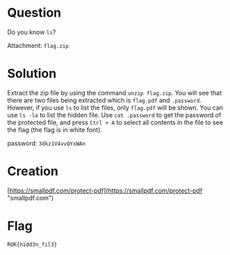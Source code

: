# Question
Do you know `ls`?

Attachment: `flag.zip`

# Solution
Extract the zip file by using the command `unzip flag.zip`. You will see that there are two files being extracted which is `flag.pdf` and `.password`. However, if you use `ls` to list the files, only `flag.pdf` will be shown. You can use `ls -la` to list the hidden file. Use `cat .password` to get the password of the protected file, and press `Ctrl + A` to select all contents in the file to see the flag (the flag is in white font).

password: `3dkz1V4vvQYxWAn`


# Creation
[https://smallpdf.com/protect-pdf](https://smallpdf.com/protect-pdf "smallpdf.com")


# Flag
`ROK{hidd3n_fil3}`